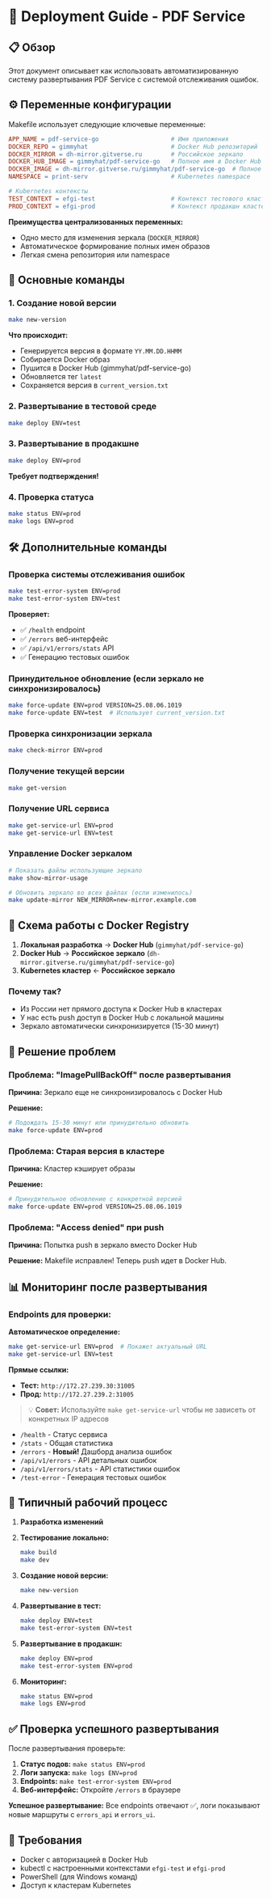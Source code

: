 # 🚀 Deployment Guide - PDF Service

## 📋 Обзор

Этот документ описывает как использовать автоматизированную систему развертывания PDF Service с системой отслеживания ошибок.

## ⚙️ Переменные конфигурации

Makefile использует следующие ключевые переменные:

```makefile
APP_NAME = pdf-service-go                    # Имя приложения
DOCKER_REPO = gimmyhat                       # Docker Hub репозиторий  
DOCKER_MIRROR = dh-mirror.gitverse.ru        # Российское зеркало
DOCKER_HUB_IMAGE = gimmyhat/pdf-service-go   # Полное имя в Docker Hub
DOCKER_IMAGE = dh-mirror.gitverse.ru/gimmyhat/pdf-service-go  # Полное имя в зеркале
NAMESPACE = print-serv                       # Kubernetes namespace

# Kubernetes контексты
TEST_CONTEXT = efgi-test                     # Контекст тестового кластера
PROD_CONTEXT = efgi-prod                     # Контекст продакшн кластера
```

**Преимущества централизованных переменных:**
- Одно место для изменения зеркала (`DOCKER_MIRROR`)
- Автоматическое формирование полных имен образов
- Легкая смена репозитория или namespace

## 🔧 Основные команды

### 1. Создание новой версии
```bash
make new-version
```
**Что происходит:**
- Генерируется версия в формате `YY.MM.DD.HHMM`
- Собирается Docker образ
- Пушится в Docker Hub (gimmyhat/pdf-service-go)
- Обновляется тег `latest`
- Сохраняется версия в `current_version.txt`

### 2. Развертывание в тестовой среде
```bash
make deploy ENV=test
```

### 3. Развертывание в продакшне
```bash
make deploy ENV=prod
```
**Требует подтверждения!**

### 4. Проверка статуса
```bash
make status ENV=prod
make logs ENV=prod
```

## 🛠️ Дополнительные команды

### Проверка системы отслеживания ошибок
```bash
make test-error-system ENV=prod
make test-error-system ENV=test
```
**Проверяет:**
- ✅ `/health` endpoint
- ✅ `/errors` веб-интерфейс  
- ✅ `/api/v1/errors/stats` API
- ✅ Генерацию тестовых ошибок

### Принудительное обновление (если зеркало не синхронизировалось)
```bash
make force-update ENV=prod VERSION=25.08.06.1019
make force-update ENV=test  # Использует current_version.txt
```

### Проверка синхронизации зеркала
```bash
make check-mirror ENV=prod
```

### Получение текущей версии
```bash
make get-version
```

### Получение URL сервиса
```bash
make get-service-url ENV=prod
make get-service-url ENV=test
```

### Управление Docker зеркалом
```bash
# Показать файлы использующие зеркало
make show-mirror-usage

# Обновить зеркало во всех файлах (если изменилось)
make update-mirror NEW_MIRROR=new-mirror.example.com
```

## 🔄 Схема работы с Docker Registry

1. **Локальная разработка** → **Docker Hub** (`gimmyhat/pdf-service-go`)
2. **Docker Hub** → **Российское зеркало** (`dh-mirror.gitverse.ru/gimmyhat/pdf-service-go`) 
3. **Kubernetes кластер** ← **Российское зеркало**

### Почему так?
- Из России нет прямого доступа к Docker Hub в кластерах
- У нас есть push доступ в Docker Hub с локальной машины
- Зеркало автоматически синхронизируется (15-30 минут)

## 🚨 Решение проблем

### Проблема: "ImagePullBackOff" после развертывания
**Причина:** Зеркало еще не синхронизировалось с Docker Hub

**Решение:**
```bash
# Подождать 15-30 минут или принудительно обновить
make force-update ENV=prod
```

### Проблема: Старая версия в кластере
**Причина:** Кластер кэширует образы

**Решение:**
```bash
# Принудительное обновление с конкретной версией
make force-update ENV=prod VERSION=25.08.06.1019
```

### Проблема: "Access denied" при push
**Причина:** Попытка push в зеркало вместо Docker Hub

**Решение:** Makefile исправлен! Теперь push идет в Docker Hub.

## 📊 Мониторинг после развертывания

### Endpoints для проверки:

**Автоматическое определение:**
```bash
make get-service-url ENV=prod  # Покажет актуальный URL
make get-service-url ENV=test
```

**Прямые ссылки:**
- **Тест:** `http://172.27.239.30:31005`  
- **Прод:** `http://172.27.239.2:31005`

> 💡 **Совет:** Используйте `make get-service-url` чтобы не зависеть от конкретных IP адресов

- `/health` - Статус сервиса
- `/stats` - Общая статистика
- `/errors` - **Новый!** Дашборд анализа ошибок
- `/api/v1/errors` - API детальных ошибок
- `/api/v1/errors/stats` - API статистики ошибок
- `/test-error` - Генерация тестовых ошибок

## 🎯 Типичный рабочий процесс

1. **Разработка изменений**
2. **Тестирование локально:**
   ```bash
   make build
   make dev
   ```

3. **Создание новой версии:**
   ```bash
   make new-version
   ```

4. **Развертывание в тест:**
   ```bash
   make deploy ENV=test
   make test-error-system ENV=test
   ```

5. **Развертывание в продакшн:**
   ```bash
   make deploy ENV=prod
   make test-error-system ENV=prod
   ```

6. **Мониторинг:**
   ```bash
   make status ENV=prod
   make logs ENV=prod
   ```

## ✅ Проверка успешного развертывания

После развертывания проверьте:

1. **Статус подов:** `make status ENV=prod`
2. **Логи запуска:** `make logs ENV=prod` 
3. **Endpoints:** `make test-error-system ENV=prod`
4. **Веб-интерфейс:** Откройте `/errors` в браузере

**Успешное развертывание:** Все endpoints отвечают ✅, логи показывают новые маршруты с `errors_api` и `errors_ui`.

## 🔐 Требования

- Docker с авторизацией в Docker Hub
- kubectl с настроенными контекстами `efgi-test` и `efgi-prod`  
- PowerShell (для Windows команд)
- Доступ к кластерам Kubernetes